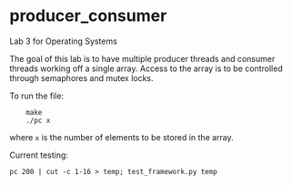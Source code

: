 producer_consumer
=================

Lab 3 for Operating Systems

The goal of this lab is to have multiple producer threads and consumer threads working off a single array. Access to the array is to be controlled through semaphores and mutex locks.

To run the file:
		
		make
		./pc x

where `x` is the number of elements to be stored in the array.

Current testing:

	pc 200 | cut -c 1-16 > temp; test_framework.py temp



